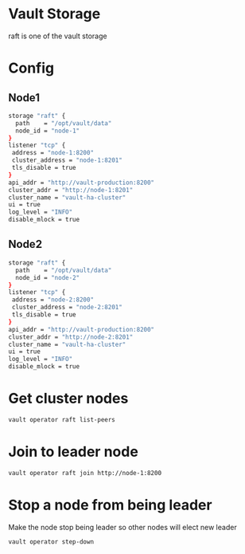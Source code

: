 # Vault Storage
raft is one of the vault storage 
# Config
## Node1
```sh
storage "raft" {
  path    = "/opt/vault/data"
  node_id = "node-1"
}
listener "tcp" {
 address = "node-1:8200"
 cluster_address = "node-1:8201"
 tls_disable = true
}
api_addr = "http://vault-production:8200"
cluster_addr = "http://node-1:8201"
cluster_name = "vault-ha-cluster"
ui = true
log_level = "INFO"
disable_mlock = true
```

## Node2
```sh
storage "raft" {
  path    = "/opt/vault/data"
  node_id = "node-2"
}
listener "tcp" {
 address = "node-2:8200"
 cluster_address = "node-2:8201"
 tls_disable = true
}
api_addr = "http://vault-production:8200"
cluster_addr = "http://node-2:8201"
cluster_name = "vault-ha-cluster"
ui = true
log_level = "INFO"
disable_mlock = true
```
# Get cluster nodes
```sh
vault operator raft list-peers 
```
# Join to leader node
```sh
vault operator raft join http://node-1:8200
```
# Stop a node from being leader
Make the node stop being leader so other nodes will elect new leader
```sh
vault operator step-down
```